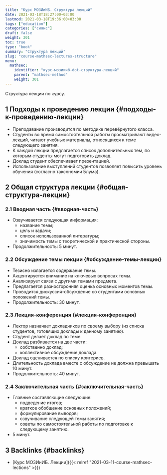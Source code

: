 ```yaml
---
title: "Курс МОЗИиИБ. Структура лекций"
date: 2021-03-18T18:27:00+03:00
lastmod: 2021-03-18T19:36:00+03:00
tags: ["education"]
categories: ["сиянс"]
draft: false
weight: 301
toc: true
type: "book"
summary: "Структура лекций"
slug: "course-mathsec-lectures-structure"
menu:
  mathsec:
    identifier: "курс-мозиииб-dot-структура-лекций"
    parent: "mathsec-method"
    weight: 301
---
```


Структура лекции по курсу.

<!--more-->


## <span class="section-num">1</span> Подходы к проведению лекции {#подходы-к-проведению-лекции}

-   Преподавание производится по методике перевёрнутого класса.
-   Студенты во время самостоятельной работы просматривают видео-лекций, читают учебных материалы, относящихся к теме следующего занятия.
-   К каждой лекции предлагается список дополнительных тем, по которым студенты могут подготовить доклад.
-   Доклад студент обеспечивает презентацией.
-   Использование выступлений студентов позволяет повысить уровень обучения (согласно таксономии Блума).


## <span class="section-num">2</span> Общая структура лекции {#общая-структура-лекции}


### <span class="section-num">2.1</span> Вводная часть {#вводная-часть}

-   Озвучивается следующая информация:
    -   название темы;
    -   цель и задачи;
    -   список использованной литературы;
    -   значимость темы с теоретической и практической стороны.
-   Продолжительность: 5 минут.


### <span class="section-num">2.2</span> Обсуждение темы лекции {#обсуждение-темы-лекции}

-   Тезисно излагается содержание темы.
-   Акцентируется внимание на ключевых вопросах темы.
-   Анализирует связи с другими темами предмета.
-   Предлагается разносторонняя оценка основных моментов темы.
-   Проводится дискуссия-обсуждение со студентами основных положений темы.
-   Продолжительность: 30 минут.


### <span class="section-num">2.3</span> Лекция-конференция {#лекция-конференция}

-   Лектор назначает докладчиков по своему выбору (из списка студентов, готовящих доклады к данному занятию).
-   Студент делает доклад по теме.
-   Доклад разбивается на две части:
    -   собственно доклад;
    -   коллективное обсуждение доклада.
-   Доклад оценивается по списку критериев.
-   Длительность доклада вместе с обсуждение не должна превышать 10 минут.
-   Продолжительность: 40 минут.


### <span class="section-num">2.4</span> Заключительная часть {#заключительная-часть}

-   Главные составляющие следующие:
    -   подведение итогов;
    -   краткое обобщение основных положений;
    -   формулирование выводов;
    -   озвучивание следующей темы занятия;
    -   советы по самостоятельной работы по подготовке к следующему занятию.
-   5 минут.


## <span class="section-num">3</span> Backlinks {#backlinks}

-   [Курс МОЗИиИБ. Лекции]({{< relref "2021-03-11-course-mathsec-lections" >}})
